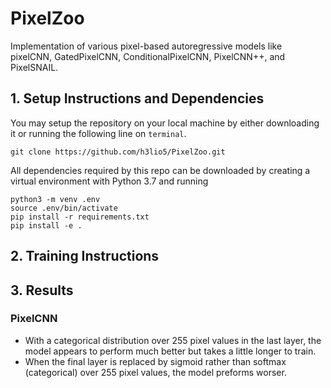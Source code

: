 # PixelZoo
Implementation of various pixel-based autoregressive models like pixelCNN, GatedPixelCNN, ConditionalPixelCNN, PixelCNN++, and PixelSNAIL.

## 1. Setup Instructions and Dependencies
You may setup the repository on your local machine by either downloading it or running the following line on `terminal`.
``` Batchfile
git clone https://github.com/h3lio5/PixelZoo.git
```
All dependencies required by this repo can be downloaded by creating a virtual environment with Python 3.7 and running

``` Batchfile
python3 -m venv .env
source .env/bin/activate
pip install -r requirements.txt
pip install -e .
```
## 2. Training Instructions



## 3. Results
### PixelCNN 
 * With a categorical distribution over 255 pixel values in the last layer, the model appears to perform much better but takes a little longer to train.
 * When the final layer is replaced by sigmoid rather than softmax (categorical) over 255 pixel values, the model preforms worser. 
 
